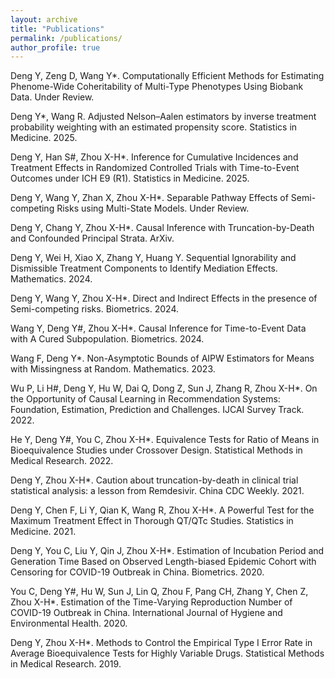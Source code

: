 ```yaml
---
layout: archive
title: "Publications"
permalink: /publications/
author_profile: true
---
```


Deng Y, Zeng D, Wang Y*. Computationally Efficient Methods for Estimating Phenome-Wide Coheritability of Multi-Type
Phenotypes Using Biobank Data. Under Review.

Deng Y*, Wang R. Adjusted Nelson–Aalen estimators by inverse treatment probability weighting with an estimated propensity score. Statistics in Medicine. 2025.

Deng Y, Han S#, Zhou X-H*. Inference for Cumulative Incidences and Treatment Effects in Randomized Controlled Trials with Time-to-Event Outcomes under ICH E9 (R1). Statistics in Medicine. 2025.

Deng Y, Wang Y, Zhan X, Zhou X-H*. Separable Pathway Effects of Semi-competing Risks using Multi-State Models. Under Review.

Deng Y, Chang Y, Zhou X-H*. Causal Inference with Truncation-by-Death and Confounded Principal Strata. ArXiv.

Deng Y, Wei H, Xiao X, Zhang Y, Huang Y. Sequential Ignorability and Dismissible Treatment Components to Identify Mediation Effects. Mathematics. 2024.

Deng Y, Wang Y, Zhou X-H*. Direct and Indirect Effects in the presence of Semi-competing risks. Biometrics. 2024.

Wang Y, Deng Y#, Zhou X-H*. Causal Inference for Time-to-Event Data with A Cured Subpopulation. Biometrics. 2024.

Wang F, Deng Y*. Non-Asymptotic Bounds of AIPW Estimators for Means with Missingness at Random. Mathematics. 2023.

Wu P, Li H#, Deng Y, Hu W, Dai Q, Dong Z, Sun J, Zhang R, Zhou X-H*. On the Opportunity of Causal Learning in Recommendation Systems: Foundation, Estimation, Prediction and Challenges. IJCAI Survey Track. 2022.

He Y, Deng Y#, You C, Zhou X-H*. Equivalence Tests for Ratio of Means in Bioequivalence Studies under Crossover Design. Statistical Methods in Medical Research. 2022.

Deng Y, Zhou X-H*. Caution about truncation-by-death in clinical trial statistical analysis: a lesson from Remdesivir. China CDC Weekly. 2021.

Deng Y, Chen F, Li Y, Qian K, Wang R, Zhou X-H*. A Powerful Test for the Maximum Treatment Effect in Thorough QT/QTc Studies. Statistics in Medicine. 2021.

Deng Y, You C, Liu Y, Qin J, Zhou X-H*. Estimation of Incubation Period and Generation Time Based on Observed Length-biased Epidemic Cohort with Censoring for COVID-19 Outbreak in China. Biometrics. 2020.

You C, Deng Y#, Hu W, Sun J, Lin Q, Zhou F, Pang CH, Zhang Y, Chen Z, Zhou X-H*. Estimation of the Time-Varying Reproduction Number of COVID-19 Outbreak in China. International Journal of Hygiene and Environmental Health. 2020.

Deng Y, Zhou X-H*. Methods to Control the Empirical Type I Error Rate in Average Bioequivalence Tests for Highly Variable Drugs. Statistical Methods in Medical Research. 2019.
